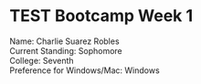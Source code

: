 # TEST Bootcamp Week 1
Name: Charlie Suarez Robles\
Current Standing: Sophomore\
College: Seventh\
Preference for Windows/Mac: Windows